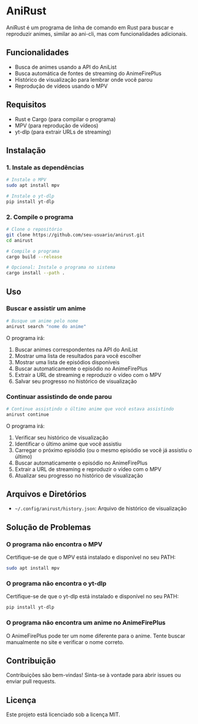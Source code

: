 # AniRust

AniRust é um programa de linha de comando em Rust para buscar e reproduzir animes, similar ao ani-cli, mas com funcionalidades adicionais.

## Funcionalidades

- Busca de animes usando a API do AniList
- Busca automática de fontes de streaming do AnimeFirePlus
- Histórico de visualização para lembrar onde você parou
- Reprodução de vídeos usando o MPV

## Requisitos

- Rust e Cargo (para compilar o programa)
- MPV (para reprodução de vídeos)
- yt-dlp (para extrair URLs de streaming)

## Instalação

### 1. Instale as dependências

```bash
# Instale o MPV
sudo apt install mpv

# Instale o yt-dlp
pip install yt-dlp
```

### 2. Compile o programa

```bash
# Clone o repositório
git clone https://github.com/seu-usuario/anirust.git
cd anirust

# Compile o programa
cargo build --release

# Opcional: Instale o programa no sistema
cargo install --path .
```

## Uso

### Buscar e assistir um anime

```bash
# Busque um anime pelo nome
anirust search "nome do anime"
```

O programa irá:
1. Buscar animes correspondentes na API do AniList
2. Mostrar uma lista de resultados para você escolher
3. Mostrar uma lista de episódios disponíveis
4. Buscar automaticamente o episódio no AnimeFirePlus
5. Extrair a URL de streaming e reproduzir o vídeo com o MPV
6. Salvar seu progresso no histórico de visualização

### Continuar assistindo de onde parou

```bash
# Continue assistindo o último anime que você estava assistindo
anirust continue
```

O programa irá:
1. Verificar seu histórico de visualização
2. Identificar o último anime que você assistiu
3. Carregar o próximo episódio (ou o mesmo episódio se você já assistiu o último)
4. Buscar automaticamente o episódio no AnimeFirePlus
5. Extrair a URL de streaming e reproduzir o vídeo com o MPV
6. Atualizar seu progresso no histórico de visualização

## Arquivos e Diretórios

- `~/.config/anirust/history.json`: Arquivo de histórico de visualização

## Solução de Problemas

### O programa não encontra o MPV

Certifique-se de que o MPV está instalado e disponível no seu PATH:

```bash
sudo apt install mpv
```

### O programa não encontra o yt-dlp

Certifique-se de que o yt-dlp está instalado e disponível no seu PATH:

```bash
pip install yt-dlp
```

### O programa não encontra um anime no AnimeFirePlus

O AnimeFirePlus pode ter um nome diferente para o anime. Tente buscar manualmente no site e verificar o nome correto.

## Contribuição

Contribuições são bem-vindas! Sinta-se à vontade para abrir issues ou enviar pull requests.

## Licença

Este projeto está licenciado sob a licença MIT.
